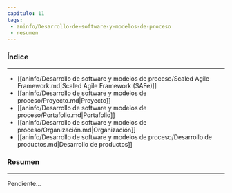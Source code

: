 ```yaml
---
capitulo: 11
tags: 
 - aninfo/Desarrollo-de-software-y-modelos-de-proceso
 - resumen
---
```

### Índice 
---
* [[aninfo/Desarrollo de software y modelos de proceso/Scaled Agile Framework.md|Scaled Agile Framework (SAFe)]]
* [[aninfo/Desarrollo de software y modelos de proceso/Proyecto.md|Proyecto]]
* [[aninfo/Desarrollo de software y modelos de proceso/Portafolio.md|Portafolio]]
* [[aninfo/Desarrollo de software y modelos de proceso/Organización.md|Organización]]
* [[aninfo/Desarrollo de software y modelos de proceso/Desarrollo de productos.md|Desarrollo de productos]]

### Resumen
---
Pendiente...